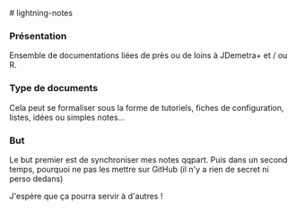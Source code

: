 #   l i g h t n i n g - n o t e s 
 
### Présentation

Ensemble de documentations liées de près ou de loins à JDemetra+ et / ou R.

### Type de documents

Cela peut se formaliser sous la forme de tutoriels, fiches de configuration, listes, idées ou simples notes...

### But

Le but premier est de synchroniser mes notes qqpart. Puis dans un second temps, pourquoi ne pas les mettre sur GitHub (il n'y a rien de secret ni perso dedans)

J'espère que ça pourra servir à d'autres !
